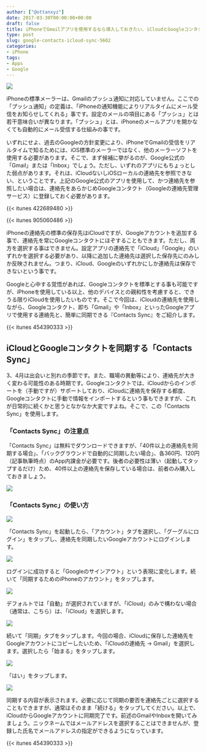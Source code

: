 ```yaml
---
author: ["@ottanxyz"]
date: 2017-03-30T00:00:00+00:00
draft: false
title: iPhoneでGmailアプリを使用するなら導入しておきたい、iCloudとGoogleコンタクトの連絡先を同期する『Contacts Sync』
type: post
slug: google-contacts-icloud-sync-5602
categories:
- iPhone
tags:
- Apps
- Google
---
```


![](170330-58dce3d9d9fac.jpg)






iPhoneの標準メーラーは、Gmailのプッシュ通知に対応していません。ここでの「プッシュ通知」の定義は、「iPhoneの通知機能によりリアルタイムにメール受信をお知らせしてくれる」事です。設定のメールの項目にある「プッシュ」とは若干意味合いが異なります。「プッシュ」とは、iPhoneのメールアプリを開かなくても自動的にメール受信する仕組みの事です。





いずれにせよ、過去のGoogleの方針変更により、iPhoneでGmailの受信をリアルタイムで知るためには、iOS標準のメーラーではなく、他のメーラーソフトを使用する必要があります。そこで、まず候補に挙がるのが、Google公式の「Gmail」または「Inbox」でしょう。ただし、いずれのアプリにもちょっとした弱点があります。それは、iCloudないしiOSローカルの連絡先を参照できない、ということです。上記のGoogle公式のアプリを使用して、かつ連絡先を参照したい場合は、連絡先をあらかじめGoogleコンタクト（Googleの連絡先管理サービス）に登録しておく必要があります。



{{< itunes 422689480 >}}

{{< itunes 905060486 >}}



iPhoneの連絡先の標準の保存先はiCloudですが、Googleアカウントを追加する事で、連絡先を常にGoogleコンタクトにほぞすることもできます。ただし、両方を選択する事はできません。設定アプリの連絡先で「iCloud」「Google」のいずれかを選択する必要があり、以降に追加した連絡先は選択した保存先にのみしか反映されません。つまり、iCloud、Googleのいずれかにしか連絡先は保存できないという事です。





Googleと心中する覚悟があれば、Googleコンタクトを標準とする事も可能ですが、iPhoneを使用している以上、他のデバイスとの親和性を考慮すると、できうる限りiCloudを使用したいものです。そこで今回は、iCloudの連絡先を使用しながら、Googleコンタクト、即ち「Gmail」や「Inbox」といったGoogleアプリで使用する連絡先と、簡単に同期できる『Contacts Sync』をご紹介します。



{{< itunes 454390333 >}}



## iCloudとGoogleコンタクトを同期する「Contacts Sync」





3、4月は出会いと別れの季節です。また、職場の異動等により、連絡先が大きく変わる可能性のある時期です。Googleコンタクトでは、iCloudからのインポートを（手動ですが）サポートしており、iCloudに連絡先を保存する都度、Googleコンタクトに手動で情報をインポートするという事もできますが、これが日常的に続くかと思うとなかなか大変ですよね。そこで、この「Contacts Sync」を使用します。





### 「Contacts Sync」の注意点





「Contacts Sync」は無料でダウンロードできますが、「40件以上の連絡先を同期する場合」、「バックグラウンドで自動的に同期したい場合」、各360円、120円（記事執筆時点）のApp内課金が必要です。後者の必要性は薄い（起動してタップするだけ）ため、40件以上の連絡先を保存している場合は、前者のみ購入しておきましょう。





![](170330-58dce321ee292.jpg)






### 「Contacts Sync」の使い方





![](170330-58dce341a40a7.jpg)






「Contacts Sync」を起動したら、「アカウント」タブを選択し、「グーグルにログイン」をタップし、連絡先を同期したいGoogleアカウントにログインします。





![](170330-58dce34ec316f.jpg)






ログインに成功すると「Googleのサインアウト」という表現に変化します。続いて「同期するためのiPhoneのアカウント」をタップします。





![](170330-58dce35cb016f.jpg)






デフォルトでは「自動」が選択されていますが、「iCloud」のみで構わない場合（通常は、こちら）は、「iCloud」を選択します。





![](170330-58dce3624819e.jpg)






続いて「同期」タブをタップします。今回の場合、iCloudに保存した連絡先をGoogleアカウントにコピーしたいため、「iCloudの連絡先 -> Gmail」を選択します。選択したら「始まる」をタップします。





![](170330-58dce3700a9f1.jpg)






「はい」をタップします。





![](170330-58dce375a85a3.jpg)






同期する内容が表示されます。必要に応じて同期の要否を連絡先ごとに選択することもできますが、通常はそのまま「続ける」をタップしてください。以上で、iCloudからGoogleアカウントに同期完了です。前述のGmailやInboxを開いてみましょう。ニックネームではメールアドレスを選択することはできませんが、登録した氏名でメールアドレスの指定ができるようになっています。



{{< itunes 454390333 >}}
